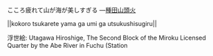 こころ疲れて山が海が美しすぎる
—[種田山頭火](https://ja.wikipedia.org/wiki/種田山頭火)

||kokoro tsukarete yama ga umi ga utsukushisugiru||

浮世絵: Utagawa Hiroshige, The Second Block of the Miroku Licensed Quarter by the Abe River in Fuchu (Station